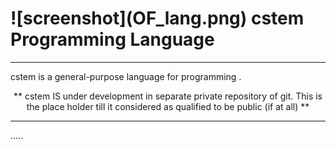 <p align="center">
   <h1> <b> ![screenshot](OF_lang.png) cstem Programming Language</b> </h1>
</p>



<hr>


cstem is a general-purpose language for programming .

<p align="center">  ** cstem IS under development in separate private repository of git.  This is the place holder till it considered as qualified to be public (if at all)  **  </p>

<hr>



.....
